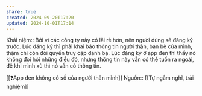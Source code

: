 ```yaml
---
share: true
created: 2024-09-20T17:20
updated: 2024-10-01T17:14
---
```

Khái niệm:: 
Bởi vì các công ty này có lãi rẻ hơn, nên người dùng sẽ đăng ký trước. Lúc đăng ký thì phải khai báo thông tin người thân, bạn bè của mình, thậm chí còn đòi quyền truy cập danh bạ. Lúc đăng ký ở app đen thì thấy nó không đòi hỏi những điều đó, nhưng thông tin này vẫn có thể tuồn ra ngoài, để khi mình xù thì nó vẫn có thông tin.

[[❓App đen không có số của người thân mình]]
Nguồn:: [[Tự ngẫm nghĩ, trải nghiệm]]